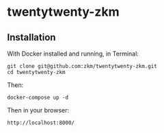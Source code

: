 # twentytwenty-zkm
## Installation

With Docker installed and running, in Terminal:

````
git clone git@github.com:zkm/twentytwenty-zkm.git
cd twentytwenty-zkm
````

Then:

````
docker-compose up -d
````

Then in your browser:
````
http://localhost:8000/
````
